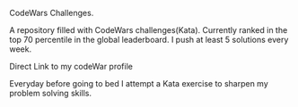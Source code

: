 CodeWars Challenges.


A repository filled with CodeWars challenges(Kata). Currently ranked in the top 70 percentile in the global leaderboard. I push at least 5 solutions every week.

Direct Link to my codeWar profile 

Everyday before going to bed I attempt a Kata exercise to sharpen my problem solving skills.
